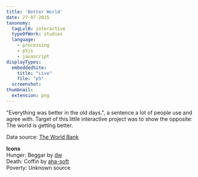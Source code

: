 ```yaml
---
title: 'Better World'
date: 27-07-2015
taxonomy:
  tagLvl0: interactive
  typeOfWork: studies
  language:
    - processing
    - p5js
    - javascript
displayTypes:
  embeddedSite:
    title: "Live"
    file: "p5"
  screenshot:
thumbnail:
  extension: png
---
```

"Everything was better in the old days.", a sentence a lot of people use and agree with. Target of this little interactive project was to show the opposite: The world is getting better.

Data source: [The World Bank](http://data.worldbank.org/)

**Icons**  
Hunger: Beggar by [dw](https://thenounproject.com/design13)  
Death: Coffin by [aha-soft](http://www.aha-soft.com/)  
Poverty: Unknown source
